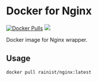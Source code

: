 # Docker for Nginx

[![Docker Pulls](https://img.shields.io/docker/pulls/rainist/nginx.svg)](https://hub.docker.com/r/rainist/nginx/tags/) [![](https://images.microbadger.com/badges/image/rainist/nginx.svg)](https://microbadger.com/images/rainist/nginx)

Docker image for Nginx wrapper.

## Usage

```bash
docker pull rainist/nginx:latest
```
